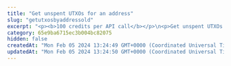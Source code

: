```yaml
---
title: "Get unspent UTXOs for an address"
slug: "getutxosbyaddressold"
excerpt: "<p><b>100 credits per API call</b></p>\n<p>Get unspent UTXOs for a specific address up to a specific total amount.\nIf you want to prepare a transaction on UTXO-based chains like Bitcoin, you need to enter unspent UTXOs to be able to perform a transaction. By providing ```totalValue``` as a total, our API will return a list of UTXOs that will be enough to cover the transaction.</p>\nOur API lets you get the unpenst UTXOs for a specific address on:</p>\n<ul>\n<li>Bitcoin - bitcoin / bitcoin-testnet</li>\n<li>Litecoin - litecoin / litecoin-testnet</li>\n<li>Dogecoin - doge / doge-testnet</li>\n<li>Cardano - cardano / cardano-preprod</li>\n</ul>\n<p>To get started:</p>\n<ul>\n<li>Provide a chain and address you want to list unspent UTXOs for. If available, our API will return information about the unspent UTXOs for a specific address. API traverses latest 200k incoming transactions.</li>\n</ul>"
category: 65e9ba6715ec3b004bc82075
hidden: false
createdAt: "Mon Feb 05 2024 13:24:49 GMT+0000 (Coordinated Universal Time)"
updatedAt: "Mon Feb 05 2024 13:24:50 GMT+0000 (Coordinated Universal Time)"
---
```

